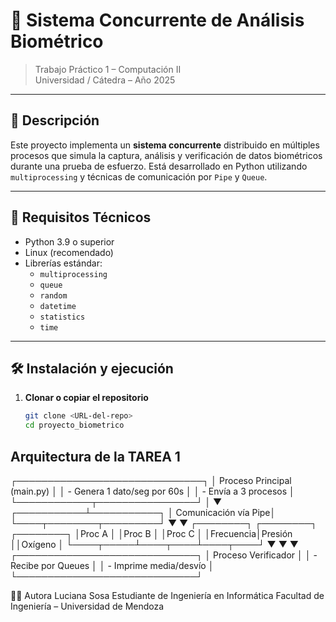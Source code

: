 # 🧠 Sistema Concurrente de Análisis Biométrico

> Trabajo Práctico 1 – Computación II  
> Universidad / Cátedra – Año 2025

---

## 📌 Descripción

Este proyecto implementa un **sistema concurrente** distribuido en múltiples procesos que simula la captura, análisis y verificación de datos biométricos durante una prueba de esfuerzo. Está desarrollado en Python utilizando `multiprocessing` y técnicas de comunicación por `Pipe` y `Queue`.

---

## 🔧 Requisitos Técnicos

- Python 3.9 o superior
- Linux (recomendado)
- Librerías estándar:
  - `multiprocessing`
  - `queue`
  - `random`
  - `datetime`
  - `statistics`
  - `time`

---

## 🛠️ Instalación y ejecución

1. **Clonar o copiar el repositorio**
   ```bash
   git clone <URL-del-repo>
   cd proyecto_biometrico

## Arquitectura de la TAREA 1

┌──────────────────────────────┐
│ Proceso Principal (main.py) │
│  - Genera 1 dato/seg por 60s │
│  - Envía a 3 procesos        │
└────────────┬────────────────┘
             │
             ▼
 ┌───────────┴───────────┐
 │ Comunicación vía Pipe│
 └────┬────────┬─────────┘
      ▼        ▼
┌────────┐ ┌────────┐ ┌────────┐
│Proc A  │ │Proc B  │ │Proc C  │
│Frecuencia│Presión ││Oxígeno │
└────┬─────┴────┬────┴────┬────┘
     ▼          ▼         ▼
 ┌─────────────────────────────┐
 │     Proceso Verificador     │
 │  - Recibe por Queues        │
 │  - Imprime media/desvío     │
 └─────────────────────────────┘

👩‍💻 Autora
Luciana Sosa
Estudiante de Ingeniería en Informática
Facultad de Ingeniería – Universidad de Mendoza